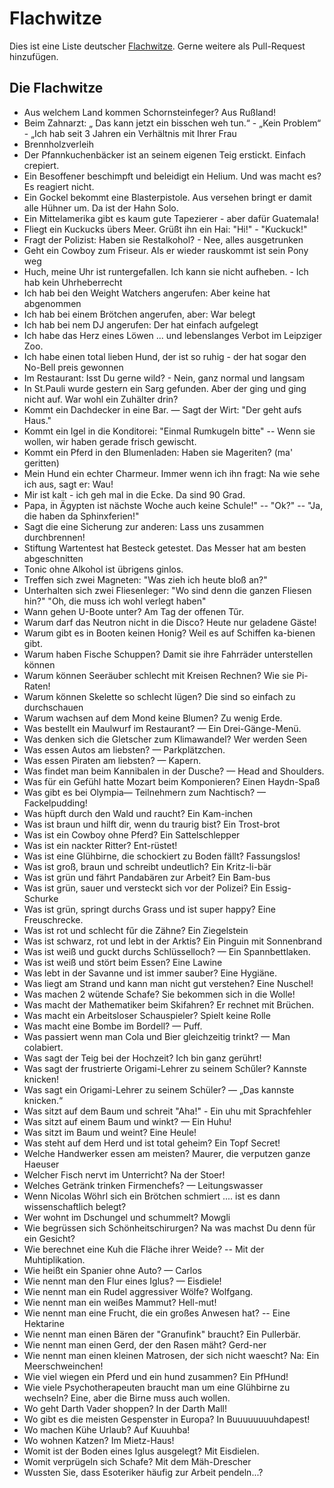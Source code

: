 # Flachwitze

Dies ist eine Liste deutscher [Flachwitze](https://de.wikipedia.org/wiki/Kalauer).
Gerne weitere als Pull-Request hinzufügen.

## Die Flachwitze

- Aus welchem Land kommen Schornsteinfeger? Aus Rußland!
- Beim Zahnarzt: „ Das kann jetzt ein bisschen weh tun.“ - „Kein Problem“ - „Ich hab seit 3 Jahren ein Verhältnis mit Ihrer Frau
- Brennholzverleih
- Der Pfannkuchenbäcker ist an seinem eigenen Teig erstickt. Einfach crepiert.
- Ein Besoffener beschimpft und beleidigt ein Helium. Und was macht es? Es reagiert nicht.
- Ein Gockel bekommt eine Blasterpistole. Aus versehen bringt er damit alle Hühner um. Da ist der Hahn Solo.
- Ein Mittelamerika gibt es kaum gute Tapezierer - aber dafür Guatemala!
- Fliegt ein Kuckucks übers Meer. Grüßt ihn ein Hai: "Hi!" - "Kuckuck!"
- Fragt der Polizist: Haben sie Restalkohol? - Nee, alles ausgetrunken
- Geht ein Cowboy zum Friseur. Als er wieder rauskommt ist sein Pony weg
- Huch, meine Uhr ist runtergefallen. Ich kann sie nicht aufheben. - Ich hab kein Uhrheberrecht
- Ich hab bei den Weight Watchers angerufen: Aber keine hat abgenommen
- Ich hab bei einem Brötchen angerufen, aber: War belegt
- Ich hab bei nem DJ angerufen: Der hat einfach aufgelegt
- Ich habe das Herz eines Löwen ... und lebenslanges Verbot im Leipziger Zoo.
- Ich habe einen total lieben Hund, der ist so ruhig - der hat sogar den No-Bell preis gewonnen
- Im Restaurant: Isst Du gerne wild? - Nein, ganz normal und langsam
- In St.Pauli wurde gestern ein Sarg gefunden. Aber der ging und ging nicht auf. War wohl ein Zuhälter drin?
- Kommt ein Dachdecker in eine Bar. — Sagt der Wirt: "Der geht aufs Haus."
- Kommt ein Igel in die Konditorei: "Einmal Rumkugeln bitte" -- Wenn sie wollen, wir haben gerade frisch gewischt.
- Kommt ein Pferd in den Blumenladen: Haben sie Mageriten? (ma' geritten)
- Mein Hund ein echter Charmeur. Immer wenn ich ihn fragt: Na wie sehe ich aus, sagt er: Wau!
- Mir ist kalt - ich geh mal in die Ecke. Da sind 90 Grad.
- Papa, in Ägypten ist nächste Woche auch keine Schule!" -- "Ok?" -- "Ja, die haben da Sphinxferien!"
- Sagt die eine Sicherung zur anderen: Lass uns zusammen durchbrennen!
- Stiftung Wartentest hat Besteck getestet. Das Messer hat am besten abgeschnitten
- Tonic ohne Alkohol ist übrigens ginlos.
- Treffen sich zwei Magneten: "Was zieh ich heute bloß an?"
- Unterhalten sich zwei Fliesenleger: "Wo sind denn die ganzen Fliesen hin?" "Oh, die muss ich wohl verlegt haben"
- Wann gehen U-Boote unter? Am Tag der offenen Tűr.
- Warum darf das Neutron nicht in die Disco? Heute nur geladene Gäste!
- Warum gibt es in Booten keinen Honig? Weil es auf Schiffen ka-bienen gibt.
- Warum haben Fische Schuppen? Damit sie ihre Fahrräder unterstellen können
- Warum können Seeräuber schlecht mit Kreisen Rechnen? Wie sie Pi-Raten!
- Warum können Skelette so schlecht lügen? Die sind so einfach zu durchschauen
- Warum wachsen auf dem Mond keine Blumen? Zu wenig Erde.
- Was bestellt ein Maulwurf im Restaurant? — Ein Drei-Gänge-Menü.
- Was denken sich die Gletscher zum Klimawandel? Wer werden Seen
- Was essen Autos am liebsten? — Parkplätzchen.
- Was essen Piraten am liebsten? — Kapern.
- Was findet man beim Kannibalen in der Dusche? — Head and Shoulders.
- Was für ein Gefühl hatte Mozart beim Komponieren? Einen Haydn-Spaß
- Was gibt es bei Olympia— Teilnehmern zum Nachtisch? — Fackelpudding!
- Was hüpft durch den Wald und raucht? Ein Kam-inchen
- Was ist braun und hilft dir, wenn du traurig bist? Ein Trost-brot
- Was ist ein Cowboy ohne Pferd? Ein Sattelschlepper
- Was ist ein nackter Ritter? Ent-rüstet!
- Was ist eine Glühbirne, die schockiert zu Boden fällt? Fassungslos!
- Was ist groß, braun und schreibt undeutlich? Ein Kritz-li-bär
- Was ist grün und fährt Pandabären zur Arbeit? Ein Bam-bus
- Was ist grün, sauer und versteckt sich vor der Polizei? Ein Essig-Schurke
- Was ist grün, springt durchs Grass und ist super happy? Eine Freuschrecke.
- Was ist rot und schlecht fűr die Zähne? Ein Ziegelstein
- Was ist schwarz, rot und lebt in der Arktis? Ein Pinguin mit Sonnenbrand
- Was ist weiß und guckt durchs Schlüsselloch? — Ein Spannbettlaken.
- Was ist weiß und stört beim Essen? Eine Lawine
- Was lebt in der Savanne und ist immer sauber? Eine Hygiäne.
- Was liegt am Strand und kann man nicht gut verstehen? Eine Nuschel!
- Was machen 2 wütende Schafe? Sie bekommen sich in die Wolle!
- Was macht der Mathematiker beim Skifahren? Er rechnet mit Brüchen.
- Was macht ein Arbeitsloser Schauspieler? Spielt keine Rolle
- Was macht eine Bombe im Bordell? — Puff.
- Was passiert wenn man Cola und Bier gleichzeitig trinkt? — Man colabiert.
- Was sagt der Teig bei der Hochzeit? Ich bin ganz gerührt!
- Was sagt der frustrierte Origami-Lehrer zu seinem Schűler? Kannste knicken!
- Was sagt ein Origami-Lehrer zu seinem Schüler? — „Das kannste knicken.“
- Was sitzt auf dem Baum und schreit "Aha!" - Ein uhu mit Sprachfehler
- Was sitzt auf einem Baum und winkt? — Ein Huhu!
- Was sitzt im Baum und weint? Eine Heule!
- Was steht auf dem Herd und ist total geheim? Ein Topf Secret!
- Welche Handwerker essen am meisten? Maurer, die verputzen ganze Haeuser
- Welcher Fisch nervt im Unterricht? Na der Stoer!
- Welches Getränk trinken Firmenchefs? — Leitungswasser
- Wenn Nicolas Wöhrl sich ein Brötchen schmiert .... ist es dann wissenschaftlich belegt?
- Wer wohnt im Dschungel und schummelt? Mowgli
- Wie begrüssen sich Schönheitschirurgen? Na was machst Du denn für ein Gesicht?
- Wie berechnet eine Kuh die Fläche ihrer Weide? -- Mit der Muhtiplikation.
- Wie heißt ein Spanier ohne Auto? — Carlos
- Wie nennt man den Flur eines Iglus? — Eisdiele!
- Wie nennt man ein Rudel aggressiver Wölfe? Wolfgang.
- Wie nennt man ein weißes Mammut? Hell-mut!
- Wie nennt man eine Frucht, die ein großes Anwesen hat? -- Eine Hektarine
- Wie nennt man einen Bären der "Granufink" braucht? Ein Pullerbär.
- Wie nennt man einen Gerd, der den Rasen mäht? Gerd-ner
- Wie nennt man einen kleinen Matrosen, der sich nicht waescht? Na: Ein Meerschweinchen!
- Wie viel wiegen ein Pferd und ein hund zusammen? Ein PfHund!
- Wie viele Psychotherapeuten braucht man um eine Glühbirne zu wechseln? Eine, aber die Birne muss auch wollen.
- Wo geht Darth Vader shoppen? In der Darth Mall!
- Wo gibt es die meisten Gespenster in Europa? In Buuuuuuuuhdapest!
- Wo machen Kühe Urlaub? Auf Kuuuhba!
- Wo wohnen Katzen? Im Mietz-Haus!
- Womit ist der Boden eines Iglus ausgelegt? Mit Eisdielen.
- Womit verprügeln sich Schafe? Mit dem Mäh-Drescher
- Wussten Sie, dass Esoteriker häufig zur Arbeit pendeln...?

